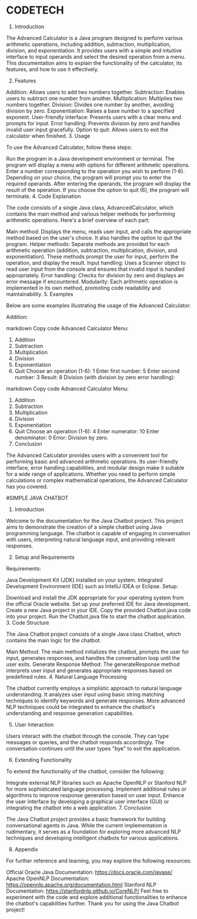 # CODETECH
1. Introduction

The Advanced Calculator is a Java program designed to perform various arithmetic operations, including addition, subtraction, multiplication, division, and exponentiation. It provides users with a simple and intuitive interface to input operands and select the desired operation from a menu. This documentation aims to explain the functionality of the calculator, its features, and how to use it effectively.

2. Features

Addition: Allows users to add two numbers together.
Subtraction: Enables users to subtract one number from another.
Multiplication: Multiplies two numbers together.
Division: Divides one number by another, avoiding division by zero.
Exponentiation: Raises a base number to a specified exponent.
User-friendly interface: Presents users with a clear menu and prompts for input.
Error handling: Prevents division by zero and handles invalid user input gracefully.
Option to quit: Allows users to exit the calculator when finished.
3. Usage

To use the Advanced Calculator, follow these steps:

Run the program in a Java development environment or terminal.
The program will display a menu with options for different arithmetic operations.
Enter a number corresponding to the operation you wish to perform (1-6).
Depending on your choice, the program will prompt you to enter the required operands.
After entering the operands, the program will display the result of the operation.
If you choose the option to quit (6), the program will terminate.
4. Code Explanation

The code consists of a single Java class, AdvancedCalculator, which contains the main method and various helper methods for performing arithmetic operations. Here's a brief overview of each part:

Main method: Displays the menu, reads user input, and calls the appropriate method based on the user's choice. It also handles the option to quit the program.
Helper methods: Separate methods are provided for each arithmetic operation (addition, subtraction, multiplication, division, and exponentiation). These methods prompt the user for input, perform the operation, and display the result.
Input handling: Uses a Scanner object to read user input from the console and ensures that invalid input is handled appropriately.
Error handling: Checks for division by zero and displays an error message if encountered.
Modularity: Each arithmetic operation is implemented in its own method, promoting code readability and maintainability.
5. Examples

Below are some examples illustrating the usage of the Advanced Calculator:

Addition:

markdown
Copy code
Advanced Calculator Menu:
1. Addition
2. Subtraction
3. Multiplication
4. Division
5. Exponentiation
6. Quit
Choose an operation (1-6): 1
Enter first number: 5
Enter second number: 3
Result: 8
Division (with division by zero error handling):

markdown
Copy code
Advanced Calculator Menu:
1. Addition
2. Subtraction
3. Multiplication
4. Division
5. Exponentiation
6. Quit
Choose an operation (1-6): 4
Enter numerator: 10
Enter denominator: 0
Error: Division by zero.
6. Conclusion

The Advanced Calculator provides users with a convenient tool for performing basic and advanced arithmetic operations. Its user-friendly interface, error handling capabilities, and modular design make it suitable for a wide range of applications. Whether you need to perform simple calculations or complex mathematical operations, the Advanced Calculator has you covered.



#SIMPLE JAVA CHATBOT
1. Introduction

Welcome to the documentation for the Java Chatbot project. This project aims to demonstrate the creation of a simple chatbot using Java programming language. The chatbot is capable of engaging in conversation with users, interpreting natural language input, and providing relevant responses.

2. Setup and Requirements

Requirements:

Java Development Kit (JDK) installed on your system.
Integrated Development Environment (IDE) such as IntelliJ IDEA or Eclipse.
Setup:

Download and install the JDK appropriate for your operating system from the official Oracle website.
Set up your preferred IDE for Java development.
Create a new Java project in your IDE.
Copy the provided Chatbot.java code into your project.
Run the Chatbot.java file to start the chatbot application.
3. Code Structure

The Java Chatbot project consists of a single Java class Chatbot, which contains the main logic for the chatbot.

Main Method: The main method initializes the chatbot, prompts the user for input, generates responses, and handles the conversation loop until the user exits.
Generate Response Method: The generateResponse method interprets user input and generates appropriate responses based on predefined rules.
4. Natural Language Processing

The chatbot currently employs a simplistic approach to natural language understanding. It analyzes user input using basic string matching techniques to identify keywords and generate responses. More advanced NLP techniques could be integrated to enhance the chatbot's understanding and response generation capabilities.

5. User Interaction

Users interact with the chatbot through the console. They can type messages or queries, and the chatbot responds accordingly. The conversation continues until the user types "bye" to exit the application.

6. Extending Functionality

To extend the functionality of the chatbot, consider the following:

Integrate external NLP libraries such as Apache OpenNLP or Stanford NLP for more sophisticated language processing.
Implement additional rules or algorithms to improve response generation based on user input.
Enhance the user interface by developing a graphical user interface (GUI) or integrating the chatbot into a web application.
7. Conclusion

The Java Chatbot project provides a basic framework for building conversational agents in Java. While the current implementation is rudimentary, it serves as a foundation for exploring more advanced NLP techniques and developing intelligent chatbots for various applications.

8. Appendix

For further reference and learning, you may explore the following resources:

Official Oracle Java Documentation: https://docs.oracle.com/javase/
Apache OpenNLP Documentation: https://opennlp.apache.org/documentation.html
Stanford NLP Documentation: https://stanfordnlp.github.io/CoreNLP/
Feel free to experiment with the code and explore additional functionalities to enhance the chatbot's capabilities further. Thank you for using the Java Chatbot project!





